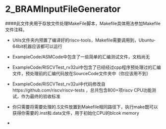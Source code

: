2_BRAMInputFileGenerator
=====================

####此文件夹用于存放文件处理MakeFile脚本，Makefile具体用法参加Makefile文件注释。

* Utils文件夹内预置了编译好的riscv-tools，Makefile需要调用到，Ubuntu-64bit机器应该都可以运行

* ExampleCode/ASMCode中包含了一些简单的汇编测试文件，文档尚无

* ExampleCode/RISCVTest_rv32ui中包含了已经经过cpp程序预处理过的汇编文件，预处理前的汇编代码放在SourceCode文件夹中（你应该用不到）

* ExampleCode/RISCVTest_rv32ui中代码修改自https://github.com/riscv/riscv-tests ，总共包含800+项riscv CPU功能测试，作为最终的验收标准

* 你只需要将需要处理的.S文件放置到Makefile相同路径下，执行make既可以获得你需要的.inst和.data文件，用于初始化CPU的blcok memory

* 
